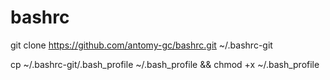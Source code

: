 # bashrc

git clone https://github.com/antomy-gc/bashrc.git ~/.bashrc-git

cp ~/.bashrc-git/.bash_profile ~/.bash_profile && chmod +x ~/.bash_profile